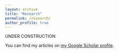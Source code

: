 ```yaml
---
layout: archive
title: "Research"
permalink: /research/
author_profile: true
---
```

UNDER CONSTRUCTION

You can find my articles on [my Google Scholar profile](https://scholar.google.com/citations?hl=en&user=NwCzTz8AAAAJ).



